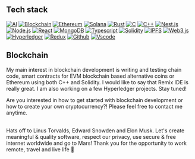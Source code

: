 ## Tech stack
[![AI](https://img.shields.io/badge/-AI-black?style=for-the-badge&logo=bitcoin&logoColor=white)]()
[![Blockchain](https://img.shields.io/badge/-Blockchain-black?style=for-the-badge&logo=bitcoin&logoColor=white)]()
[![Ethereum](https://img.shields.io/badge/-ETHEREUM-grey?style=for-the-badge&logo=ethereum&logoColor=white)]()
[![Solana](https://img.shields.io/badge/-Solana-violet?style=for-the-badge&logo=solana&logoColor=white)]()
[![Rust](https://img.shields.io/badge/-Rust-black?style=for-the-badge&logo=rust&logoColor=white)]()
[![C](https://img.shields.io/badge/-c-blue?style=for-the-badge&logo=c%2b%2b&logoColor=white)]()
[![C++](https://img.shields.io/badge/-c++-blue?style=for-the-badge&logo=c%2b%2b&logoColor=white)]()
[![Nest.js](https://img.shields.io/badge/-Nest-black?style=for-the-badge&logo=nest&logoColor=white)]()
[![Node.js](https://img.shields.io/badge/-Node.js-339933?style=for-the-badge&logo=Node.js&logoColor=white)]()
[![React](https://img.shields.io/badge/-React-black?style=for-the-badge&logo=react&logoColor=blue)]()
[![MongoDB](https://img.shields.io/badge/-MongoDB-darkgreen?style=for-the-badge&logo=mongodb&logoColor=white)]()
[![Typescript](https://img.shields.io/badge/-Typescript-007acc?style=for-the-badge&logo=typescript&logoColor=white)]()
[![Solidity](https://img.shields.io/badge/-Solidity-3c3c3d?style=for-the-badge&logo=ethereum&logoColor=white)]()
[![IPFS](https://img.shields.io/badge/-IPFS-23bbad?style=for-the-badge&logo=ipfs&logoColor=white)]()
[![Web3.js](https://img.shields.io/badge/-Web3.js-black?style=for-the-badge&logo=javascript&logoColor=)]()
[![Hyperledger](https://img.shields.io/badge/-Hyperledger-7d00ff?style=for-the-badge&logo=linux-foundation&logoColor=white)]()
[![Redux](https://img.shields.io/badge/-Redux-764abc?style=for-the-badge&logo=redux&logoColor=white)]()
[![Github](https://img.shields.io/badge/-GitHub-black?style=for-the-badge&logo=github&logoColor=white)]()
[![Vscode](https://img.shields.io/badge/-VSCode-007acc?style=for-the-badge&logo=-visual-studio-code&logoColor=white)]()

## Blockchain
My main interest in blockchain development is writing and testing chain code, smart contracts for EVM blockchain based alternative coins or Ethereum using both C++ and Solidity. I would like to say that Remix IDE is really great. I am also working on a few Hyperledger projects. Stay tuned!



Are you interested in how to get started with blockchain development or how to create your own cryptocurrency?!
Please feel free to contact me anytime.






<br />
Hats off to Linus Torvalds, Edward Snowden and Elon Musk. Let's create meaningful & quality software, respect our privacy, use secure & free internet worldwide and go to Mars! Thank you for the opportunity to work remote, travel and live life 🚀 



